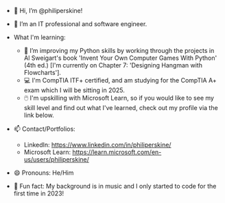 - 👋 Hi, I’m @philiperskine!

- 👀 I’m an IT professional and software engineer.
  
- What I'm learning:
  - 🐍 I’m improving my Python skills by working through the projects in Al Sweigart's book 'Invent Your Own Computer Games With Python' (4th ed.) [I'm currently on Chapter 7: 'Designing Hangman with Flowcharts'].
  - 💻 I'm CompTIA ITF+ certified, and am studying for the CompTIA A+ exam which I will be sitting in 2025.
  - 🖱️ I'm upskilling with Microsoft Learn, so if you would like to see my skill level and find out what I've learned, check out my profile via the link below. 
  
- 📫 Contact/Portfolios:
  - LinkedIn: https://www.linkedin.com/in/philiperskine/
  - Microsoft Learn: https://learn.microsoft.com/en-us/users/philiperskine/ 

- 😄 Pronouns: He/Him
- 🎵 Fun fact: My background is in music and I only started to code for the first time in 2023!

<!---
philiperskine/philiperskine is a ✨ special ✨ repository because its `README.md` (this file) appears on your GitHub profile.
You can click the Preview link to take a look at your changes.
--->
